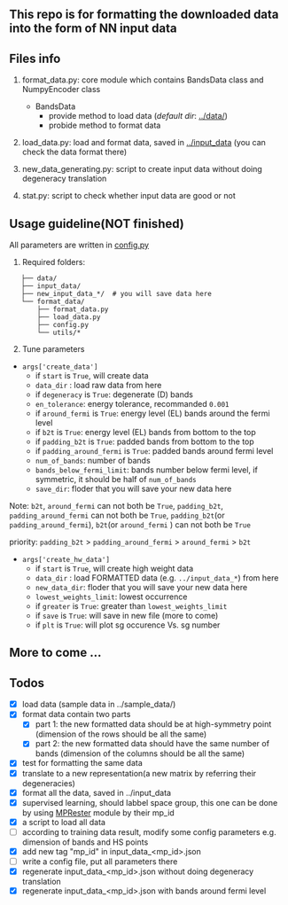 ## This repo is for formatting the downloaded data into the form of NN input data

## Files info

1. format_data.py: core module which contains BandsData class and NumpyEncoder class
    - BandsData
      - provide method to load data (*default dir*: [../data/](../data/))
      - probide method to format data         

2. load_data.py: load and format data, saved in [../input_data](../input_data) (you can check the data format there)

3. new_data_generating.py: script to create input data without doing degeneracy translation

4. stat.py: script to check whether input data are good or not

## Usage guideline(NOT finished)
  All parameters are written in [config.py](config.py)
 
 1. Required folders:
 ``` 
    ├── data/
    ├── input_data/
    ├── new_input_data_*/  # you will save data here  
    └── format_data/
        ├── format_data.py
        ├── load_data.py
        ├── config.py
        └── utils/*
 ```
 2. Tune parameters
 -  `args['create_data']` 
    - if  `start`  is `True`, will create data
    - `data_dir` : load raw data from here
    - if `degeneracy` is `True`: degenerate (D) bands
    - `en_tolerance`: energy tolerance, recommanded `0.001`
    - if `around_fermi` is `True`: energy level (EL) bands around the fermi level
    - if `b2t` is `True`: energy level (EL) bands from bottom to the top
    - if `padding_b2t` is `True`: padded bands from bottom to the top
    - if `padding_around_fermi` is `True`: padded bands around fermi level
    - `num_of_bands`: number of bands
    - `bands_below_fermi_limit`: bands number below fermi level, if symmetric, it should be half of `num_of_bands`
    - `save_dir`: floder that you will save your new data here
 
 Note: `b2t`, `around_fermi` can not both be `True`,
       `padding_b2t`, `padding_around_fermi` can not both be `True`,
       `padding_b2t`(or `padding_around_fermi`), `b2t`(or `around_fermi` ) can not both be `True`
 
 priority: `padding_b2t` > `padding_around_fermi` > `around_fermi` > `b2t`
 
 -  `args['create_hw_data']`
    - if  `start`  is `True`, will create high weight data
    - `data_dir` : load FORMATTED data (e.g. `../input_data_*`) from here
    - `new_data_dir`: floder that you will save your new data here   
    - `lowest_weights_limit`: lowest occurrence 
    - if `greater` is `True`: greater than `lowest_weights_limit`
    - if `save` is `True`: will save in new file (more to come)
    - if `plt` is `True`: will plot sg occurence Vs. sg number

## More to come ...

## Todos

- [x] load data (sample data in ../sample_data/)
- [x] format data contain two parts
  - [x] part 1: the new formatted data should be at high-symmetry point (dimension of the rows should be all the same)
  - [x] part 2: the new formatted data should have the same number of bands (dimension of the columns should be all the same)
- [x] test for formatting the same data
- [x] translate to a new representation(a new matrix by referring their degeneracies)
- [x] format all the data, saved in ../input_data
- [x] supervised learning, should labbel space group, this one can be done by using [MPRester](https://pymatgen.org/pymatgen.ext.matproj.html) module by their mp_id
- [x] a script to load all data
- [ ] according to training data result, modify some config parameters e.g. dimension of bands and HS points
- [x] add new tag "mp_id" in input_data_<mp_id>.json 
- [ ] write a config file, put all parameters there
- [x] regenerate input_data_<mp_id>.json without doing degeneracy translation 
- [x] regenerate input_data_<mp_id>.json with bands around fermi level
